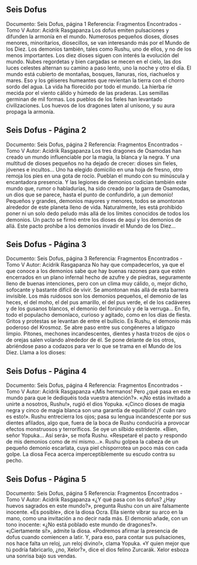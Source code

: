 ## Seis Dofus
Documento: Seis Dofus, página 1
Referencia: Fragmentos Encontrados - Tomo V
Autor: Acidrik Rasgapanza
Los dofus emiten pulsaciones y difunden la armonía en el mundo. Numerosos pequeños dioses, dioses menores, minoritarios, diosecillos, se van interesando más por el Mundo de los Diez. Los demonios también, tales como Rushu, uno de ellos, y no de los menos importantes.
Los diez dioses siguen con interés la evolución del mundo. Nubes regordetas y bien cargadas se mecen en el cielo, las dos luces celestes alternan su camino a paso lento, uno la noche y otro el día. El mundo está cubierto de montañas, bosques, llanuras, ríos, riachuelos y mares. Eso y los géiseres humeantes que revientan la tierra con el chorro sordo del agua. La vida ha florecido por todo el mundo. La hierba ríe mecida por el viento cálido y húmedo de las praderas. Las semillas germinan de mil formas. Los pueblos de los fieles han levantado civilizaciones. Los huevos de los dragones laten al unísono, y su aura propaga la armonía.

## Seis Dofus - Página 2
Documento: Seis Dofus, página 2
Referencia: Fragmentos Encontrados - Tomo V
Autor: Acidrik Rasgapanza
Los tres dragones de Osamodas han creado un mundo influenciable por la magia, la blanca y la negra. Y una multitud de dioses pequeños no ha dejado de crecer: dioses sin fieles, jóvenes e incultos... Uno ha elegido domicilio en una hoja de fresno, otro remoja los pies en una gota de rocío. Pueblan el mundo con su minúscula y encantadora presencia.
Y las legiones de demonios codician también este mundo que, rumor o habladurías, ha sido creado por la garra de Osamodas, un dios que se parece, hasta el punto de confundirlo, a ¡un demonio! Pequeños y grandes, demonios mayores y menores, todos se amontonan alrededor de este planeta lleno de vida. Naturalmente, les está prohibido poner ni un solo dedo peludo más allá de los límites conocidos de todos los demonios. Un pacto se firmó entre los dioses de aquí y los demonios de allá. Este pacto prohíbe a los demonios invadir el Mundo de los Diez...

## Seis Dofus - Página 3
Documento: Seis Dofus, página 3
Referencia: Fragmentos Encontrados - Tomo V
Autor: Acidrik Rasgapanza
No hay que compadecerlos, ya que el que conoce a los demonios sabe que hay buenas razones para que estén encerrados en un plano infernal hecho de azufre y de piedras, seguramente lleno de buenas intenciones, pero con un clima muy cálido, o, mejor dicho, sofocante y bastante difícil de vivir.
Se amontonan más allá de esta barrera invisible. Los más ruidosos son los demonios pequeños, el demonio de las heces, el del moho, el del pus amarillo, el del pus verde, el de los cadáveres y de los gusanos blancos, el demonio del forúnculo y de la verruga... En fin, todo el populacho demoníaco, curioso y agitado, como en los días de fiesta.
Gritos y protestas se levantan de entre el bullicio. Es Rushu, el demonio más poderoso del Krosmoz. Se abre paso entre sus congéneres a latigazo limpio. Pitones, mechones incandescentes, dientes y hasta trozos de ojos o de orejas salen volando alrededor de él. Se pone delante de los otros, abriéndose paso a codazos para ver lo que se trama en el Mundo de los Diez. Llama a los dioses:

## Seis Dofus - Página 4
Documento: Seis Dofus, página 4
Referencia: Fragmentos Encontrados - Tomo V
Autor: Acidrik Rasgapanza
«¡Mis hermanos! Pero ¿qué pasa en este mundo para que le dediquéis toda vuestra atención?».
«¡No estás invitado a unirte a nosotros, Rushu!», rugió el dios Yopuka. «¡Cinco dioses de magia negra y cinco de magia blanca son una garantía de equilibrio! ¡Y cuán raro es esto!».
Rushu entrecierra los ojos; pasa su lengua incandescente por sus dientes afilados, algo que, fuera de la boca de Rushu conduciría a provocar efectos monstruosos y terroríficos. Se oye un silbido estridente.
«Bien, señor Yopuka... Así será», se mofa Rushu. «Respetaré el pacto y respondo de mis demonios como de mí mismo...». Rushu golpea la cabeza de un pequeño demonio escarlata, cuya piel chisporrotea un poco más con cada golpe. La diosa Feca acerca imperceptiblemente su escudo contra su pecho.

## Seis Dofus - Página 5
Documento: Seis Dofus, página 5
Referencia: Fragmentos Encontrados - Tomo V
Autor: Acidrik Rasgapanza
«¿Y qué pasa con los dofus? ¿Hay huevos sagrados en este mundo?», pregunta Rushu con un aire falsamente inocente.
«Es posible», dice la diosa Ocra. Ella siente vibrar su arco en la mano, como una invitación a no decir nada más. El demonio añade, con un tono inocente: «¿No está poblado este mundo de dragones?».
«¡Ciertamente sí!», admite la diosa.
«Podremos afirmar la presencia de dofus cuando comiencen a latir. Y, para eso, para contar sus pulsaciones, nos hace falta un reloj, ¡un reloj divino!», clama Yopuka.
«Y quien mejor que tú podría fabricarlo, ¿no, Xelor?», dice el dios felino Zurcarák. Xelor esboza una sonrisa bajo sus vendas.
